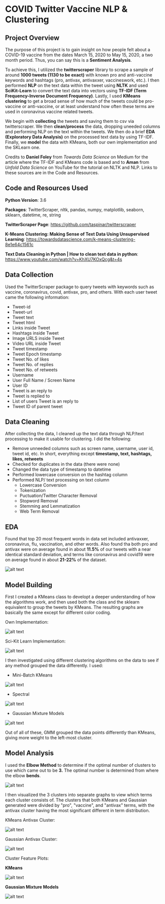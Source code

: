 # COVID Twitter Vaccine NLP & Clustering 

## Project Overview

The purpose of this project is to gain insight on how people felt about a COVID-19 vaccine from the dates March 15, 2020 to May 15, 2020, a two month period. Thus, you can say this is a **Sentiment Analysis**. 

To achieve this, I utilized the **twitterscraper** library to scrape a sample of around **1000 tweets (1130 to be exact)** with known pro and anti-vaccine keywords and hashtags (pro, antivax, antivaxxer, vaccineswork, etc.). I then performed **NLP** on the text data within the tweet using **NLTK** and used **SciKit-Learn** to convert the text data into vectors using **TF-IDF (Term Frequency-Inverse Document Frequency)**. Lastly, I used **KMeans clustering** to get a broad sense of how much of the tweets could be pro-vaccine or anti-vaccine, or at least understand how often these terms are used in coronavirus vaccine related tweets. 

We begin with **collecting** the tweets and saving them to csv via twitterscraper. We then **clean/process** the data, dropping uneeded columns and performing NLP on the text within the tweets. We then do a brief **EDA (Exploratory Data Analysis)** on the processed text data by using TF-IDF. Finally, we **model** the data with KMeans, both our own implementation and the SKLearn one.

Credits to **Daniel Foley** from *Towards Data Science* on Medium for the article where the TF-IDF and KMeans code is based and to **Aman** from *Unfold Data Science* on YouTube for the tutorial on NLTK and NLP. Links to these sources are in the Code and Resources.

## Code and Resources Used

**Python Version**: 3.6

**Packages**: TwitterScraper, nltk, pandas, numpy, matplotlib, seaborn, sklearn, datetime, re, string

**TwitterScraper Page**: https://github.com/taspinar/twitterscraper

**K-Means Clustering: Making Sense of Text Data Using Unsupervised Learning**: https://towardsdatascience.com/k-means-clustering-8e1e64c1561c

**Text Data Cleaning in Python | How to clean text data in python**: https://www.youtube.com/watch?v=KhXU7KOxQcg&t=4s

## Data Collection
Used the TwitterScraper package to query tweets with keywords such as vaccine, coronavirus, covid, antivax, pro, and others.
With each user tweet came the following information:
- Tweet-id
- Tweet-url
- Tweet text
- Tweet html
- Links inside Tweet
- Hashtags inside Tweet
- Image URLS inside Tweet
- Video URL inside Tweet
- Tweet timestamp
- Tweet Epoch timestamp
- Tweet No. of likes
- Tweet No. of replies
- Tweet No. of retweets
- Username
- User Full Name / Screen Name
- User ID
- Tweet is an reply to
- Tweet is replied to
- List of users Tweet is an reply to
- Tweet ID of parent tweet

## Data Cleaning

After collecting the data, I cleaned up the text data through NLP/text processing to make it usable for clustering. I did the following:
- Remove unneeded columns such as screen name, username, user id, tweet id, etc. In short, everything except **timestamp,	text,	hashtags,	likes,	retweets**
- Checked for duplicates in the data (there were none)
- Changed the data type of timestamp to datetime
- Performed lowercase conversion on the hashtag column
- Performed NLP/ text processing on text column
  - Lowercase Conversion
  - Tokenization
  - Puctuation/Twitter Character Removal
  - Stopword Removal
  - Stemming and Lemmatization 
  - Web Term Removal 
  
## EDA
 
Found that top 20 most frequent words in data set included antivaxxer, coronavirus, flu, vaccination, and other words. Also found tha both pro and antivax were on average found in about **11.5%** of our tweets with a near identical standard deviation, and terms like coronavirus and covid19 were on average found in about **21-22%** of the dataset.

![alt text](https://github.com/MarcelinoV/Twitter-Covid-NLP-KMeans/blob/master/Images/top_feats_desc.JPG "Descriptive Stats of Top 20 Words")

## Model Building 

First I created a KMeans class to developt a deeper understanding of how the algorithms work, and then used both the class and the sklearn equivalent to group the tweets by KMeans. The resulting graphs are basically the same except for different color coding.

Own Implementation:

![alt text](https://github.com/MarcelinoV/Twitter-Covid-NLP-KMeans/blob/master/Images/own_kmeans.JPG "Class Implementation of KMeans Algorithm")

Sci-Kit Learn Implementation:

![alt text](https://github.com/MarcelinoV/Twitter-Covid-NLP-KMeans/blob/master/Images/sklearn_kmeans.JPG "SKLearn Implementation of KMeans Algorithm")

I then investigated using different clustering algorithms on the data to see if any method grouped the data differently. I used:

- Mini-Batch KMeans

![alt text](https://github.com/MarcelinoV/Twitter-Covid-NLP-KMeans/blob/master/Images/mini_batch_kmeans.JPG "Mini-Batch KMeans Clustering")

- Spectral

![alt text](https://github.com/MarcelinoV/Twitter-Covid-NLP-KMeans/blob/master/Images/spectral.JPG "Spectral Clustering")

- Gaussian Mixture Models

![alt text](https://github.com/MarcelinoV/Twitter-Covid-NLP-KMeans/blob/master/Images/gaussian.JPG "Gaussian Mixture Models Clustering")

Out of all of these, GMM grouped the data points differently than KMeans, giving more weight to the left-most cluster.

## Model Analysis

I used the **Elbow Method** to determine if the optimal number of clusters to use which came out to be **3.** The optimal number is determined from where the elbow **bends**.

![alt text](https://github.com/MarcelinoV/Twitter-Covid-NLP-KMeans/blob/master/Images/elbow.JPG "Elbow Method")

I then visualized the 3 clusters into separate graphs to view which terms each cluster consists of. The clusters that both KMeans and Gaussian generated were divided by "pro", "vaccine", and "antivax" terms, with the antivax cluster having the most significant different in term distribution.

KMeans Antivax Cluster:

![alt text](https://github.com/MarcelinoV/Twitter-Covid-NLP-KMeans/blob/master/Images/kmeans_antivax.JPG "KMeans antivax")

Gaussian Antivax Cluster:

![alt text](https://github.com/MarcelinoV/Twitter-Covid-NLP-KMeans/blob/master/Images/gaussian_antivax.JPG "Gaussian antivax")

Cluster Feature Plots:

**KMeans**

![alt text](https://github.com/MarcelinoV/Twitter-Covid-NLP-KMeans/blob/master/Images/kmeans_dfs.JPG "KMeans feat plot")

**Gaussian Mixture Models**

![alt text](https://github.com/MarcelinoV/Twitter-Covid-NLP-KMeans/blob/master/Images/gaussian_dfs.JPG "GMM feat plot")

